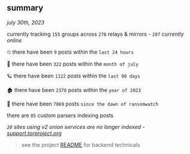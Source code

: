 
## summary
_july 30th, 2023_

currently tracking `155` groups across `276` relays & mirrors - _`107` currently online_

⏲ there have been `9` posts within the `last 24 hours`

🦈 there have been `322` posts within the `month of july`

🪐 there have been `1122` posts within the `last 90 days`

🏚 there have been `2378` posts within the `year of 2023`

🦕 there have been `7069` posts `since the dawn of ransomwatch`

there are `85` custom parsers indexing posts

_`20` sites using v2 onion services are no longer indexed - [support.torproject.org](https://support.torproject.org/onionservices/v2-deprecation/)_

> see the project [README](https://github.com/joshhighet/ransomwatch#ransomwatch--) for backend technicals
